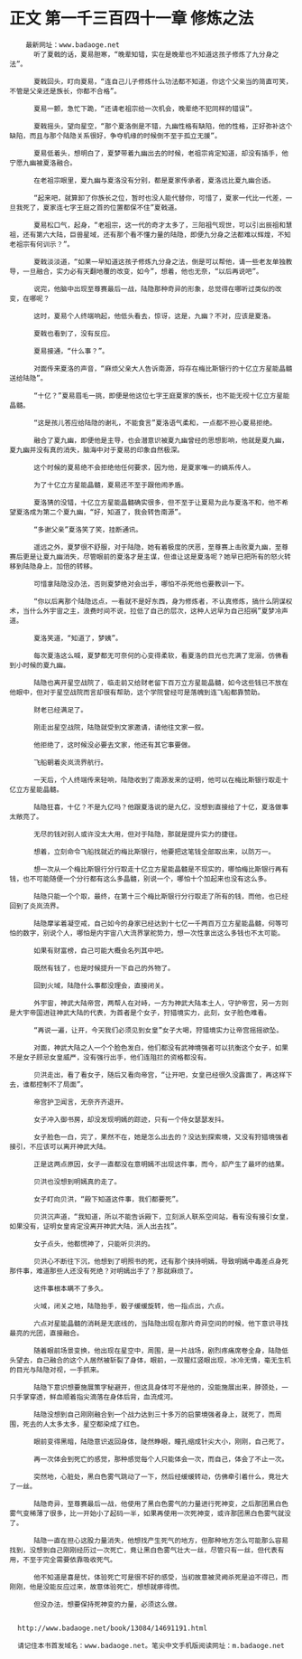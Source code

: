 # 正文 第一千三百四十一章 修炼之法
        最新网址：www.badaoge.net
          听了夏戟的话，夏易胆寒，“晚辈知错，实在是晚辈也不知道这孩子修炼了九分身之法”。
      
          夏戟回头，盯向夏易，“连自己儿子修炼什么功法都不知道，你这个父亲当的简直可笑，不管是父亲还是族长，你都不合格”。
      
          夏易一颤，急忙下跪，“还请老祖宗给一次机会，晚辈绝不犯同样的错误”。
      
          夏戟摇头，望向星空，“那个夏洛倒是不错，九幽性格有缺陷，他的性格，正好弥补这个缺陷，而且与那个陆隐关系很好，争夺机缘的时候倒不至于孤立无援”。
      
          夏易低着头，想明白了，夏梦带着九幽出去的时候，老祖宗肯定知道，却没有插手，他宁愿九幽被夏洛融合。
      
          在老祖宗眼里，夏九幽与夏洛没有分别，都是夏家传承者，夏洛远比夏九幽合适。
      
          “起来吧，就算卸了你族长之位，暂时也没人能代替你，可惜了，夏家一代比一代差，一旦我死了，夏家连七字王庭之首的位置都保不住”夏戟道。
      
          夏易松口气，起身，“老祖宗，这一代的奇才太多了，三阳祖气现世，可以引出辰祖和慧祖，还有第六大陆，巨兽星域，还有那个看不懂力量的陆隐，即便九分身之法都难以辉煌，不知老祖宗有何训示？”。
      
          夏戟淡淡道，“如果一早知道这孩子修炼九分身之法，倒是可以帮他，请一些老友单独教导，一旦融合，实力必有天翻地覆的改变，如今”，想着，他也无奈，“以后再说吧”。
      
          说完，他脑中出现至尊赛最后一战，陆隐那种奇异的形象，总觉得在哪听过类似的改变，在哪呢？
      
          这时，夏易个人终端响起，他低头看去，惊讶，这是，九幽？不对，应该是夏洛。
      
          夏戟也看到了，没有反应。
      
          夏易接通，“什么事？”。
      
          对面传来夏洛的声音，“麻烦父亲大人告诉南源，将存在梅比斯银行的十亿立方星能晶髓送给陆隐”。
      
          “十亿？”夏易眉毛一挑，即便是他这位七字王庭夏家的族长，也不能无视十亿立方星能晶髓。
      
          “这是孩儿答应给陆隐的谢礼，不能食言”夏洛语气柔和，一点都不担心夏易拒绝。
      
          融合了夏九幽，即便他是主导，也会潜意识被夏九幽曾经的思想影响，他就是夏九幽，夏九幽并没有真的消失，脑海中对于夏易的印象自然极深。
      
          这个时候的夏易绝不会拒绝他任何要求，因为他，是夏家唯一的嫡系传人。
      
          为了十亿立方星能晶髓，夏易还不至于跟他闹矛盾。
      
          夏洛猜的没错，十亿立方星能晶髓确实很多，但不至于让夏易为此与夏洛不和，他不希望夏洛成为第二个夏九幽，“好，知道了，我会转告南源”。
      
          “多谢父亲”夏洛笑了笑，挂断通讯。
      
          遥远之外，夏梦很不舒服，对于陆隐，她有着极度的厌恶，至尊赛上击败夏九幽，至尊赛后更是让夏九幽消失，尽管眼前的夏洛才是主谋，但谁让这是夏洛呢？她早已把所有的怒火转移到陆隐身上，加倍的转移。
      
          可惜拿陆隐没办法，否则夏梦绝对会出手，哪怕不杀死他也要教训一下。
      
          “你以后离那个陆隐远点，一看就不是好东西，身为修炼者，不认真修炼，搞什么阴谋权术，当什么外宇宙之主，浪费时间不说，拉低了自己的层次，这种人迟早为自己招祸”夏梦冷声道。
      
          夏洛笑道，“知道了，梦姨”。
      
          每次夏洛这么喊，夏梦都无可奈何的心变得柔软，看夏洛的目光也充满了宠溺，仿佛看到小时候的夏九幽。
      
          陆隐也离开星空战院了，临走前又给财老留下百万立方星能晶髓，如今这些钱已不放在他眼中，但对于星空战院而言却很有帮助，这个学院曾经可是落魄到连飞船都靠赞助。
      
          财老已经满足了。
      
          刚走出星空战院，陆隐就受到文家邀请，请他往文家一叙。
      
          他拒绝了，这时候没必要去文家，他还有其它事要做。
      
          飞船朝着炎岚流界航行。
      
          一天后，个人终端传来轻响，陆隐收到了南源发来的证明，他可以在梅比斯银行取走十亿立方星能晶髓。
      
          陆隐狂喜，十亿？不是九亿吗？他跟夏洛说的是九亿，没想到直接给了十亿，夏洛做事太敞亮了。
      
          无尽的钱对别人或许没太大用，但对于陆隐，那就是提升实力的捷径。
      
          想着，立刻命令飞船找就近的梅比斯银行，他要把这笔钱全部取出来，以防万一。
      
          想一次从一个梅比斯银行分行取走十亿立方星能晶髓是不现实的，哪怕梅比斯银行再有钱，也不可能随便一个分行都有这么多晶髓，别说一个，哪怕十个加起来也没有这么多。
      
          陆隐只能一个个取，最终，在第十三个梅比斯银行分行取走了所有的钱，而他，也已经回到了炎岚流界。
      
          陆隐摩挲着凝空戒，自己如今的身家已经达到十七亿一千两百万立方星能晶髓，何等可怕的数字，别说个人，哪怕是内宇宙八大流界掌舵势力，想一次性拿出这么多钱也不太可能。
      
          如果有财富榜，自己可能大概会名列其中吧。
      
          既然有钱了，也是时候提升一下自己的外物了。
      
          回到火域，陆隐什么事都没理会，直接闭关。
      
          外宇宙，神武大陆帝宫，两帮人在对峙，一方为神武大陆本土人，守护帝宫，另一方则是大宇帝国进驻神武大陆的代表，为首者是个女子，狩猎境实力，此刻，女子脸色难看。
      
          “再说一遍，让开，今天我们必须见到女皇”女子大喝，狩猎境实力让帝宫摇摇欲坠。
      
          对面，神武大陆之人一个个脸色发白，他们都没有武神境强者可以抗衡这个女子，如果不是女子顾忌女皇威严，没有强行出手，他们连阻拦的资格都没有。
      
          贝洪走出，看了看女子，随后又看向帝宫，“让开吧，女皇已经很久没露面了，再这样下去，谁都控制不了局面”。
      
          帝宫护卫闻言，无奈齐齐退开。
      
          女子冲入御书房，却没发现明嫣的踪迹，只有一个侍女瑟瑟发抖。
      
          女子脸色一白，完了，果然不在，她是怎么出去的？没达到探索境，又没有狩猎境强者接引，不应该可以离开神武大陆。
      
          正是这两点原因，女子一直都没在意明嫣不出现这件事，而今，却产生了最坏的结果。
      
          贝洪也没想到明嫣真的走了。
      
          女子盯向贝洪，“殿下知道这件事，我们都要死”。
      
          贝洪沉声道，“我知道，所以不能告诉殿下，立刻派人联系空间站，看有没有接引女皇，如果没有，证明女皇肯定没离开神武大陆，派人出去找”。
      
          女子点头，他都慌神了，只能听贝洪的。
      
          贝洪心不断往下沉，他想到了明照书的死，还有那个挟持明嫣，导致明嫣中毒差点身死那件事，难道那些人还没有死绝？对明嫣出手了？那就麻烦了。
      
          这件事根本瞒不了多久。
      
          火域，闭关之地，陆隐抬手，骰子缓缓旋转，他一指点出，六点。
      
          六点对星能晶髓的消耗是无底线的，当陆隐出现在那片奇异空间的时候，他下意识寻找最亮的光团，直接融合。
      
          随着眼前场景变换，他出现在星空中，周围，是一片战场，剧烈疼痛席卷全身，陆隐低头望去，自己融合的这个人居然被斩裂了身体，眼前，一双猩红竖眼出现，冰冷无情，毫无生机的目光与陆隐对视，一手抓来。
      
          陆隐下意识想要施展策字秘避开，但这具身体可不是他的，没能施展出来，脖颈处，一只手掌穿透，鲜血顺着指尖滴落在身体后背，血流成河。
      
          陆隐没想到自己刚刚融合到一个战力达到三十多万的启蒙境强者身上，就死了，而周围，死去的人太多太多，星空都染成了红色。
      
          眼前变得黑暗，陆隐意识返回身体，陡然睁眼，瞳孔缩成针尖大小，刚刚，自己死了。
      
          再一次体会到死亡的感觉，那种感觉每个人只能体会一次，而自己，体会了不止一次。
      
          突然地，心脏处，黑白色雾气跳动了一下，然后经缓缓转动，仿佛牵引着什么，竟壮大了一丝。
      
          陆隐奇异，至尊赛最后一战，他使用了黑白色雾气的力量进行死神变，之后那团黑白色雾气变稀薄了很多，比一开始小了起码一半，如果再使用一次死神变，或许那团黑白色雾气就没了。
      
          陆隐一直在担心这股力量消失，他想找产生死气的地方，但那种地方怎么可能那么容易找到，没想到自己刚刚经历过一次死亡，竟让黑白色雾气壮大一丝，尽管只有一丝，但代表有用，不至于完全需要依靠吸收死气。
      
          他不知道是喜是忧，体验死亡可是很不好的感受，当初故意被灵阙杀死是迫不得已，而刚刚，他是没能反应过来，故意体验死亡，想想就瘆得慌。
      
          但没办法，想要保持死神变的力量，必须这么做。
      
      
      http://www.badaoge.net/book/13084/14691191.html
      
      请记住本书首发域名：www.badaoge.net。笔尖中文手机版阅读网址：m.badaoge.net